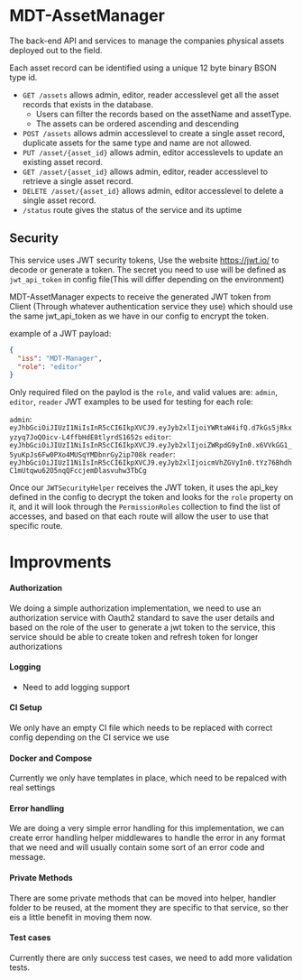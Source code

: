 # MDT-AssetManager
The back-end API and services to manage the companies physical assets deployed out to the field.

Each asset record can be identified using a unique 12 byte binary BSON type id.

* `GET /assets` allows admin, editor, reader accesslevel get all the asset records that exists in the database. 
  * Users can filter the records based on the assetName and assetType.
  * The assets can be ordered ascending and descending
* `POST /assets`  allows admin accesslevel to create a single asset record, duplicate assets for the same type and name are not allowed.
* `PUT /asset/{asset_id}` allows admin, editor accesslevels to update an existing asset record.
* `GET /asset/{asset_id}` allows admin, editor, reader accesslevel to retrieve a single asset record.
* `DELETE /asset/{asset_id}` allows admin, editor accesslevel to delete a single asset record.
* `/status` route gives the status of the service and its uptime


## Security
This service uses JWT security tokens, Use the website https://jwt.io/ to decode or generate a token. The secret you need to use will be defined as `jwt_api_token` in config file(This will differ depending on the environment)

MDT-AssetManager expects to receive the generated JWT token from Client (Through whatever authentication service they use) which should use the same jwt_api_token as we have in our config to encrypt the token.

example of a JWT payload:

```json
{
  "iss": "MDT-Manager",
  "role": "editor"
}
```

Only required filed on the paylod is the `role`, and valid values are: `admin`, `editor`, `reader`
JWT examples to be used for testing for each role:

`admin`: `eyJhbGciOiJIUzI1NiIsInR5cCI6IkpXVCJ9.eyJyb2xlIjoiYWRtaW4ifQ.d7kGs5jRkxyzyq7JoQOicv-L4ffbHdE8tlyrdS1652s`
`editor`: `eyJhbGciOiJIUzI1NiIsInR5cCI6IkpXVCJ9.eyJyb2xlIjoiZWRpdG9yIn0.x6VVkGG1_5yuKpJs6Fw0PXo4MUSqYMDbnrGy2ip708k`
`reader`: `eyJhbGciOiJIUzI1NiIsInR5cCI6IkpXVCJ9.eyJyb2xlIjoicmVhZGVyIn0.tYz76BhdhC1mUtqwu62O5nqQFccjemDlasvuhw3TbCg`

Once our `JWTSecurityHelper` receives the JWT token, it uses the api_key defined in the config to decrypt the token and looks for the `role` property on it, and it will look through the `PermissionRoles` collection to find the list of accesses, and based on that each route will allow the user to use that specific route.

# Improvments

#### Authorization
We doing a simple authorization implementation, we need to use an authorization service with Oauth2 standard to save the user details and based on the role of the user to generate a jwt token to the service, this service should be able to create token and refresh token for longer authorizations

#### Logging
* Need to add logging support

#### CI Setup
We only have an empty CI file which needs to be replaced with correct config depending on the CI service we use

#### Docker and Compose
Currently we only have templates in place, which need to be repalced with real settings

#### Error handling
We are doing a very simple error handling for this implementation, we can create error handling helper middlewares to handle the error in any format that we need and will usually contain some sort of an error code and message.

#### Private Methods
There are some private methods that can be moved into helper, handler folder to be reused, at the moment they are specific to that service, so ther eis a little benefit in moving them now.

#### Test cases
Currently there are only success test cases, we need to add more validation tests.